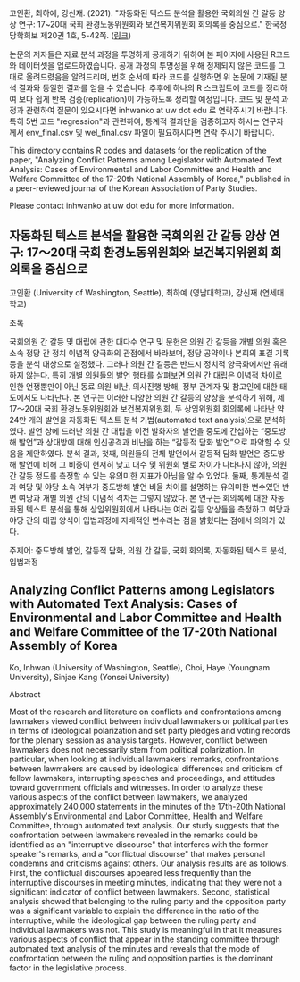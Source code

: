 고인환, 최하예, 강신재. (2021). "자동화된 텍스트 분석을 활용한 국회의원 간 갈등 양상 연구: 17~20대 국회 환경노동위원회와 보건복지위원회 회의록을 중심으로." 한국정당학회보 제20권 1호, 5-42쪽. ([링크](http://www.partystudies.or.kr/contents/bbs/bbs_content.html?bbs_cls_cd=004003&cid=21033117313490&bbs_type=B))  

논문의 저자들은 자료 분석 과정을 투명하게 공개하기 위하여 본 페이지에 사용된 R코드와 데이터셋을 업로드하였습니다. 공개 과정의 투명성을 위해 정제되지 않은 코드를 그대로 올려드렸음을 알려드리며, 번호 순서에 따라 코드를 실행하면 위 논문에 기재된 분석 결과와 동일한 결과를 얻을 수 있습니다. 추후에 하나의 R 스크립트에 코드를 정리하여 보다 쉽게 반복 검증(replication)이 가능하도록 정리할 예정입니다. 코드 및 분석 과정과 관련하여 질문이 있으시다면 inhwanko at uw dot edu 로 연락주시기 바랍니다. 특히 5번 코드 "regression"과 관련하여, 통계적 결과만을 검증하고자 하시는 연구자께서 env_final.csv 및 wel_final.csv 파일이 필요하시다면 연락 주시기 바랍니다. 

This directory contains R codes and datasets for the replication of the paper, "Analyzing Conflict Patterns among Legislator with Automated Text Analysis: Cases of Environmental and Labor Committee and Health and Welfare Committee of the 17-20th National Assembly of Korea," published in a peer-reviewed journal of the Korean Association of Party Studies.   

Please contact inhwanko at uw dot edu for more information.   


## 자동화된 텍스트 분석을 활용한 국회의원 간 갈등 양상 연구: 17～20대 국회 환경노동위원회와 보건복지위원회 회의록을 중심으로  

고인환 (University of Washington, Seattle), 최하예 (영남대학교), 강신재 (연세대학교)  

초록  

국회의원 간 갈등 및 대립에 관한 대다수 연구 및 문헌은 의원 간 갈등을 개별 의원 혹은 소속 정당 간 정치 이념적 양극화의 관점에서 바라보며, 정당 공약이나 본회의 표결 기록 등을 분석 대상으로 설정했다. 그러나 의원 간 갈등은 반드시 정치적 양극화에서만 유래하지 않는다. 특히 개별 의원들의 발언 행태를 살펴보면 의원 간 대립은 이념적 차이로 인한 언쟁뿐만이 아닌 동료 의원 비난, 의사진행 방해, 정부 관계자 및 참고인에 대한 태도에서도 나타난다. 본 연구는 이러한 다양한 의원 간 갈등의 양상을 분석하기 위해, 제17～20대 국회 환경노동위원회와 보건복지위원회, 두 상임위원회 회의록에 나타난 약 24만 개의 발언을 자동화된 텍스트 분석 기법(automated text analysis)으로 분석하였다. 발언 상에 드러난 의원 간 대립을 이전 발화자의 발언을 중도에 간섭하는 “중도방해 발언”과 상대방에 대해 인신공격과 비난을 하는 “갈등적 담화 발언”으로 파악할 수 있음을 제안하였다. 분석 결과, 첫째, 의원들의 전체 발언에서 갈등적 담화 발언은 중도방해 발언에 비해 그 비중이 현저히 낮고 대수 및 위원회 별로 차이가 나타나지 않아, 의원 간 갈등 정도를 측정할 수 있는 유의미한 지표가 아님을 알 수 있었다. 둘째, 통계분석 결과 여당 및 야당 소속 여부가 중도방해 발언 비율 차이를 설명하는 유의미한 변수였던 반면 여당과 개별 의원 간의 이념적 격차는 그렇지 않았다. 본 연구는 회의록에 대한 자동화된 텍스트 분석을 통해 상임위원회에서 나타나는 여러 갈등 양상들을 측정하고 여당과 야당 간의 대립 양식이 입법과정에 지배적인 변수라는 점을 밝혔다는 점에서 의의가 있다.  

주제어: 중도방해 발언, 갈등적 담화, 의원 간 갈등, 국회 회의록, 자동화된 텍스트 분석, 입법과정  


## Analyzing Conflict Patterns among Legislators with Automated Text Analysis: Cases of Environmental and Labor Committee and Health and Welfare Committee of the 17-20th National Assembly of Korea  

Ko, Inhwan (University of Washington, Seattle), Choi, Haye (Youngnam University), Sinjae Kang (Yonsei University)  

Abstract  

Most of the research and literature on conflicts and confrontations among lawmakers viewed conflict between individual lawmakers or political parties in terms of ideological polarization and set party pledges and voting records for the plenary session as analysis targets.  However, conflict between lawmakers does not necessarily stem from political polarization. In particular, when looking at individual lawmakers' remarks, confrontations between lawmakers are caused by ideological differences and criticism of fellow lawmakers, interrupting speeches and proceedings, and attitudes toward government officials and witnesses. In order to analyze these various aspects of the conflict between lawmakers, we analyzed approximately 240,000 statements in the minutes of the 17th-20th National Assembly's Environmental and Labor Committee, Health and Welfare Committee, through automated text analysis. Our study suggests that the confrontation between lawmakers revealed in the remarks could be identified as an "interruptive discourse" that interferes with the former speaker's remarks, and a "conflictual discourse" that makes personal condemns and criticisms against others. Our analysis results are as follows. First, the conflictual discourses appeared less frequently than the interruptive discourses in meeting minutes, indicating that they were not a significant indicator of conflict between lawmakers. Second, statistical analysis showed that belonging to the ruling party and the opposition party was a significant variable to explain the difference in the ratio of the interruptive, while the ideological gap between the ruling party and individual lawmakers was not. This study is meaningful in that it measures various aspects of conflict that appear in the standing committee through automated text analysis of the minutes and reveals that the mode of confrontation between the ruling and opposition parties is the dominant factor in the legislative process.
